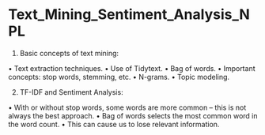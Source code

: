 # Text_Mining_Sentiment_Analysis_NPL

1. Basic concepts of text mining:

• Text extraction techniques.
• Use of Tidytext.
• Bag of words.
• Important concepts: stop words, stemming, etc.
• N-grams.
• Topic modeling.
 
2. TF-IDF and Sentiment Analysis:

• With or without stop words, some words are more common – this is not always the best approach.
• Bag of words selects the most common word in the word count.
• This can cause us to lose relevant information.
